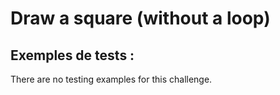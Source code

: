 # Draw a square (without a loop)

## Exemples de tests :

There are no testing examples for this challenge.
